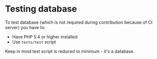 # Testing database
To test database (which is not required during contribution because of CI server) you have to:
  * Have PHP 5.4 or higher installed
  * Use `tests/test` script

Keep in mind test script is reduced to minimum - it's a database.
